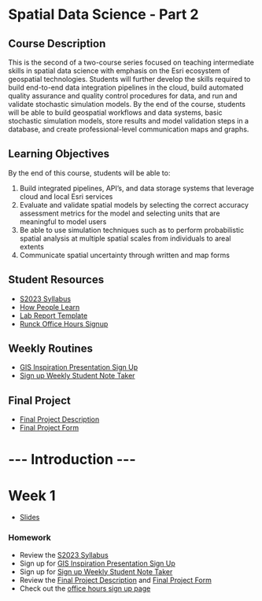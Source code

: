 # Spatial Data Science - Part 2

## Course Description
This is the second of a two-course series focused on teaching intermediate skills in spatial data science with emphasis on the Esri ecosystem of geospatial technologies. Students will further develop the skills required to build end-to-end data integration pipelines in the cloud, build automated quality assurance and quality control procedures for data, and run and validate stochastic simulation models. By the end of the course, students will be able to build geospatial workflows and data systems, basic stochastic simulation models, store results and model validation steps in a database, and create professional-level communication maps and graphs.

## Learning Objectives
By the end of this course, students will be able to:
1. Build integrated pipelines, API’s, and data storage systems that leverage cloud and local Esri services
2. Evaluate and validate spatial models by selecting the correct accuracy assessment metrics for the model and selecting units that are meaningful to model users
3. Be able to use simulation techniques such as to perform probabilistic spatial analysis at multiple spatial scales from individuals to areal extents
4. Communicate spatial uncertainty through written and map forms

## Student Resources
- [S2023 Syllabus](https://docs.google.com/document/d/1H_qq3OpqvtBSQ9dmrmGfB_zVkHMabqdv/edit#)
- [How People Learn](https://docs.google.com/presentation/d/1b6uqHuiguISJPoROvoqOs9dAFAWZYbvMM5lTeO9655o/edit#slide=id.gaf8ebdd7e6_0_76)
- [Lab Report Template](https://docs.google.com/document/d/1gOGBtTe3dQzrXCEMl644QIVdJgMp8ahN/edit)
- [Runck Office Hours Signup](https://calendar.google.com/calendar/u/0/selfsched?sstoken=UUY3YV96eFB1SHVGfGRlZmF1bHR8NTRkMDEwZmVlZWQ2ZWRiZjlmNDI1MzcxZmQ0YjUzYmU)

## Weekly Routines
- [GIS Inspiration Presentation Sign Up](https://docs.google.com/spreadsheets/d/1-qNscFwME5a4F3UahH57AqnQXBVBpSNn/edit#gid=974884723)
- [Sign up Weekly Student Note Taker](https://docs.google.com/spreadsheets/d/1-lpc5G-al51HqLPaMiga18029kmDLX9j/edit#gid=1118055696)


## Final Project
- [Final Project Description](https://docs.google.com/document/d/19nyQFAM4otrRos9R4SJYMBBX0Ez5Co7X/edit)
- [Final Project Form](https://docs.google.com/document/d/1T-1qpwnOxuSPUI4Y4V13SLI2PUalJjpi/edit)


# --- Introduction ---
# Week 1
- [Slides](https://docs.google.com/presentation/d/1vy4IBuZvD1iBDk-JPC6kffzGdN0VOrR3/edit#slide=id.p1)

### Homework
- Review the [S2023 Syllabus](https://docs.google.com/document/d/1H_qq3OpqvtBSQ9dmrmGfB_zVkHMabqdv/edit#)
- Sign up for [GIS Inspiration Presentation Sign Up](https://docs.google.com/spreadsheets/d/1-qNscFwME5a4F3UahH57AqnQXBVBpSNn/edit#gid=974884723)
- Sign up for [Sign up Weekly Student Note Taker](https://docs.google.com/spreadsheets/d/1-lpc5G-al51HqLPaMiga18029kmDLX9j/edit#gid=1118055696)
- Review the [Final Project Description](https://docs.google.com/document/d/19nyQFAM4otrRos9R4SJYMBBX0Ez5Co7X/edit) and [Final Project Form](https://docs.google.com/document/d/1T-1qpwnOxuSPUI4Y4V13SLI2PUalJjpi/edit)
- Check out the [office hours sign up page](https://calendar.google.com/calendar/u/0/selfsched?sstoken=UUY3YV96eFB1SHVGfGRlZmF1bHR8NTRkMDEwZmVlZWQ2ZWRiZjlmNDI1MzcxZmQ0YjUzYmU)
